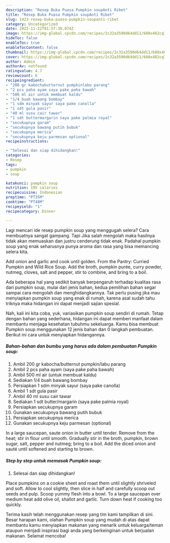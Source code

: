 ```yaml
---
description: "Resep Buka Puasa Pumpkin soupAnti Ribet"
title: "Resep Buka Puasa Pumpkin soupAnti Ribet"
slug: 1423-resep-buka-puasa-pumpkin-soupanti-ribet
category: Uncategorized
date: 2022-11-22T01:57:38.074Z
image: https://img-global.cpcdn.com/recipes/2c32a3590d64dd11/680x482cq70/pumpkin-soup-foto-resep-utama.jpg
hideToc: false
enableToc: true
enableTocContent: false
thumbnail: https://img-global.cpcdn.com/recipes/2c32a3590d64dd11/680x482cq70/pumpkin-soup-foto-resep-utama.jpg
cover: https://img-global.cpcdn.com/recipes/2c32a3590d64dd11/680x482cq70/pumpkin-soup-foto-resep-utama.jpg
author: Admin
authorAv: notfound
ratingvalue: 4.7
reviewcount: 6
recipeingredient:
- "200 gr kabochabutternut pumpkinlabu parang"
- "2 pcs paha ayam saya pake paha bawah"
- "500 ml air untuk membuat kaldu"
- "1/4 buah bawang bombay"
- "1 sdm minyak sayur saya pake canolla"
- "1 sdt gula pasir"
- "40 ml susu cair tawar"
- "1 sdt buttermargarin saya pake palmia royal"
- "secukupnya garam"
- "secukupnya bawang putih bubuk"
- "secukupnya merica"
- "secukupnya keju parmesan optional"
recipeinstructions:

- "Selesai dan siap dihidangkan!"
categories:
- Resep
tags:
- pumpkin
- soup

katakunci: pumpkin soup 
nutrition: 195 calories
recipecuisine: Indonesian
preptime: "PT35M"
cooktime: "PT48M"
recipeyield: "1"
recipecategory: Dinner

---
```



Lagi mencari ide resep pumpkin soup yang menggugah selera? Cara membuatnya sangat gampang. Tapi Jika salah mengolah maka hasilnya tidak akan memuaskan dan justru cenderung tidak enak. Padahal pumpkin soup yang enak seharusnya punya aroma dan rasa yang bisa memancing selera kita.


Add onion and garlic and cook until golden. From the Pantry: Curried Pumpkin and Wild Rice Soup. Add the broth, pumpkin purée, curry powder, nutmeg, cloves, salt and pepper, stir to combine, and bring to a boil.

Ada beberapa hal yang sedikit banyak berpengaruh terhadap kualitas rasa dari pumpkin soup, mulai dari jenis bahan, kedua pemilihan bahan segar sampai cara mengolah dan menghidangkannya. Tak perlu pusing jika mau menyiapkan pumpkin soup yang enak di rumah, karena asal sudah tahu triknya maka hidangan ini dapat menjadi sajian spesial.


Nah, kali ini kita coba, yuk, variasikan pumpkin soup sendiri di rumah. Tetap dengan bahan yang sederhana, hidangan ini dapat memberi manfaat dalam membantu menjaga kesehatan tubuhmu sekeluarga. Kamu bisa membuat Pumpkin soup menggunakan 12 jenis bahan dan 0 langkah pembuatan. Berikut ini cara untuk menyiapkan hidangannya.

<!--inarticleads1-->

##### Bahan-bahan dan bumbu yang harus ada dalam pembuatan Pumpkin soup:

1. Ambil 200 gr kabocha/butternut pumpkin/labu parang
1. Ambil 2 pcs paha ayam (saya pake paha bawah)
1. Ambil 500 ml air (untuk membuat kaldu)
1. Sediakan 1/4 buah bawang bombay
1. Persiapkan 1 sdm minyak sayur (saya pake canolla)
1. Ambil 1 sdt gula pasir
1. Ambil 40 ml susu cair tawar
1. Sediakan 1 sdt butter/margarin (saya pake palmia royal)
1. Persiapkan secukupnya garam
1. Gunakan secukupnya bawang putih bubuk
1. Persiapkan secukupnya merica
1. Gunakan secukupnya keju parmesan (optional)


In a large saucepan, saute onion in butter until tender. Remove from the heat; stir in flour until smooth. Gradually stir in the broth, pumpkin, brown sugar, salt, pepper and nutmeg; bring to a boil. Add the diced onion and sauté until softened and starting to brown. 

<!--inarticleads2-->

##### Step by step untuk memasak Pumpkin soup:


1. Selesai dan siap dihidangkan!

Place pumpkins on a cookie sheet and roast them until slightly shriveled and soft. Allow to cool slightly, then slice in half and carefully scoop out seeds and pulp. Scoop yummy flesh into a bowl. To a large saucepan over medium heat add olive oil, shallot and garlic. Turn down heat if cooking too quickly. 

Terima kasih telah menggunakan resep yang tim kami tampilkan di sini. Besar harapan kami, olahan Pumpkin soup yang mudah di atas dapat membantu kamu menyiapkan makanan yang menarik untuk keluarga/teman ataupun menjadi inspirasi bagi anda yang berkeinginan untuk berjualan makanan. Selamat mencoba!
